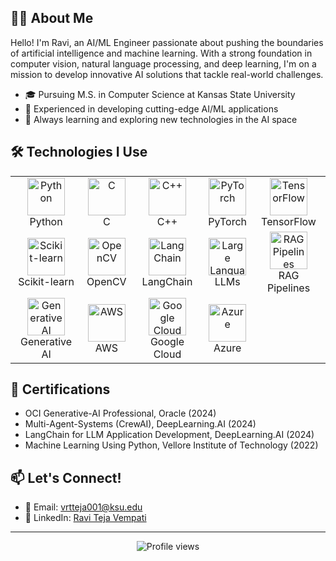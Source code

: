 ## 👨‍💻 About Me

Hello! I'm Ravi, an AI/ML Engineer passionate about pushing the boundaries of artificial intelligence and machine learning. With a strong foundation in computer vision, natural language processing, and deep learning, I'm on a mission to develop innovative AI solutions that tackle real-world challenges.

- 🎓 Pursuing M.S. in Computer Science at Kansas State University
- 🚀 Experienced in developing cutting-edge AI/ML applications
- 🌱 Always learning and exploring new technologies in the AI space
  
## 🛠 Technologies I Use

<table>
  <tr>
    <td align="center"><img src="https://cdn.jsdelivr.net/gh/devicons/devicon/icons/python/python-original.svg" width="60" alt="Python"/><br>Python</td>
    <td align="center"><img src="https://cdn.jsdelivr.net/gh/devicons/devicon/icons/c/c-original.svg" width="60" alt="C"/><br>C</td>
    <td align="center"><img src="https://cdn.jsdelivr.net/gh/devicons/devicon/icons/cplusplus/cplusplus-original.svg" width="60" alt="C++"/><br>C++</td>
    <td align="center"><img src="https://cdn.jsdelivr.net/gh/devicons/devicon/icons/pytorch/pytorch-original.svg" width="60" alt="PyTorch"/><br>PyTorch</td>
    <td align="center"><img src="https://cdn.jsdelivr.net/gh/devicons/devicon/icons/tensorflow/tensorflow-original.svg" width="60" alt="TensorFlow"/><br>TensorFlow</td>
  </tr>
  <tr>
    <td align="center"><img src="https://upload.wikimedia.org/wikipedia/commons/0/05/Scikit_learn_logo_small.svg" width="60" alt="Scikit-learn"/><br>Scikit-learn</td>
    <td align="center"><img src="https://opencv.org/wp-content/uploads/2022/05/logo.png" width="60" alt="OpenCV"/><br>OpenCV</td>
    <td align="center"><img src="https://www.vectorlogo.zone/logos/langchain/langchain-icon.svg" width="60" alt="LangChain"/><br>LangChain</td>
    <td align="center"><img src="https://img.icons8.com/color/96/000000/artificial-intelligence.png" width="60" alt="Large Language Models"/><br>LLMs</td>
    <td align="center"><img src="https://img.icons8.com/external-flaticons-flat-flat-icons/64/000000/external-machine-learning-computer-science-flaticons-flat-flat-icons.png" width="60" alt="RAG Pipelines"/><br>RAG Pipelines</td>
  </tr>
  <tr>
    <td align="center"><img src="https://img.icons8.com/color/96/000000/creative.png" width="60" alt="Generative AI"/><br>Generative AI</td>
    <td align="center"><img src="https://cdn.jsdelivr.net/gh/devicons/devicon/icons/amazonwebservices/amazonwebservices-original.svg" width="60" alt="AWS"/><br>AWS</td>
    <td align="center"><img src="https://cdn.jsdelivr.net/gh/devicons/devicon/icons/googlecloud/googlecloud-original.svg" width="60" alt="Google Cloud"/><br>Google Cloud</td>
    <td align="center"><img src="https://cdn.jsdelivr.net/gh/devicons/devicon/icons/azure/azure-original.svg" width="60" alt="Azure"/><br>Azure</td>
  </tr>
</table>

## 🏅 Certifications

- OCI Generative-AI Professional, Oracle (2024)
- Multi-Agent-Systems (CrewAI), DeepLearning.AI (2024)
- LangChain for LLM Application Development, DeepLearning.AI (2024)
- Machine Learning Using Python, Vellore Institute of Technology (2022)

## 📫 Let's Connect!

- 📧 Email: vrtteja001@ksu.edu
- 💼 LinkedIn: [Ravi Teja Vempati](https://www.linkedin.com/in/ravi-teja-vempati-801204169)

---

<p align="center">
  <img src="https://komarev.com/ghpvc/?username=YourGitHubUsername&color=blueviolet" alt="Profile views">
</p>
